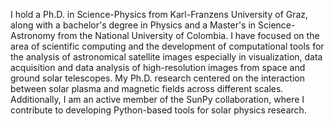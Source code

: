 
I hold a Ph.D. in Science-Physics from Karl-Franzens University of Graz, along with a bachelor's degree in Physics and a Master's in Science-Astronomy from the National University of Colombia. I have focused on the area of scientific computing and the development of computational tools for the analysis of astronomical satellite images especially in visualization, data acquisition and data analysis of high-resolution images from space and ground solar telescopes. My Ph.D. research centered on the interaction between solar plasma and magnetic fields across different scales. Additionally, I am an active member of the SunPy collaboration, where I contribute to developing Python-based tools for solar physics research.
